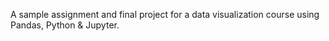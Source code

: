 A sample assignment and final project for a data visualization course using Pandas, Python & Jupyter.
